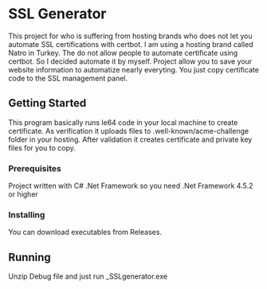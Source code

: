 # SSL Generator

This project for who is suffering from hosting brands who does not let you automate SSL certifications with certbot. I am using a hosting brand called Natro in Turkey. The do not allow people to automate certificate using certbot. So I decided automate it by myself. Project allow you to save your website information to automatize nearly everyting. You just copy certificate code to the SSL management panel.

## Getting Started

This program basically runs le64 code in your local machine to create certificate. As verification it uploads files to .well-known/acme-challenge folder in your hosting. After validation it creates certificate and private key files for you to copy.


### Prerequisites

Project written with C# .Net Framework so you need .Net Framework 4.5.2 or higher

### Installing

You can download executables from Releases.

## Running

Unzip Debug file and just run _SSLgenerator.exe
